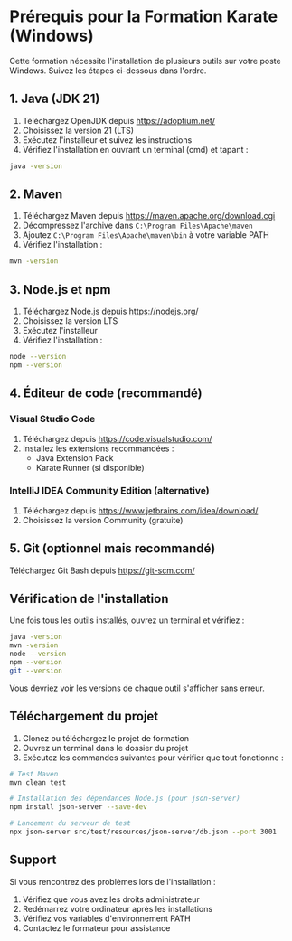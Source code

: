 # Prérequis pour la Formation Karate (Windows)

Cette formation nécessite l'installation de plusieurs outils sur votre poste Windows. Suivez les étapes ci-dessous dans l'ordre.

## 1. Java (JDK 21)

1. Téléchargez OpenJDK depuis https://adoptium.net/
2. Choisissez la version 21 (LTS)
3. Exécutez l'installeur et suivez les instructions
4. Vérifiez l'installation en ouvrant un terminal (cmd) et tapant :
```bash
java -version
```

## 2. Maven

1. Téléchargez Maven depuis https://maven.apache.org/download.cgi
2. Décompressez l'archive dans `C:\Program Files\Apache\maven`
3. Ajoutez `C:\Program Files\Apache\maven\bin` à votre variable PATH
4. Vérifiez l'installation :
```bash
mvn -version
```

## 3. Node.js et npm

1. Téléchargez Node.js depuis https://nodejs.org/
2. Choisissez la version LTS
3. Exécutez l'installeur
4. Vérifiez l'installation :
```bash
node --version
npm --version
```

## 4. Éditeur de code (recommandé)

### Visual Studio Code
1. Téléchargez depuis https://code.visualstudio.com/
2. Installez les extensions recommandées :
   - Java Extension Pack
   - Karate Runner (si disponible)

### IntelliJ IDEA Community Edition (alternative)
1. Téléchargez depuis https://www.jetbrains.com/idea/download/
2. Choisissez la version Community (gratuite)

## 5. Git (optionnel mais recommandé)

Téléchargez Git Bash depuis https://git-scm.com/

## Vérification de l'installation

Une fois tous les outils installés, ouvrez un terminal et vérifiez :

```bash
java -version
mvn -version
node --version
npm --version
git --version
```

Vous devriez voir les versions de chaque outil s'afficher sans erreur.

## Téléchargement du projet

1. Clonez ou téléchargez le projet de formation
2. Ouvrez un terminal dans le dossier du projet
3. Exécutez les commandes suivantes pour vérifier que tout fonctionne :

```bash
# Test Maven
mvn clean test

# Installation des dépendances Node.js (pour json-server)
npm install json-server --save-dev

# Lancement du serveur de test
npx json-server src/test/resources/json-server/db.json --port 3001
```

## Support

Si vous rencontrez des problèmes lors de l'installation :
1. Vérifiez que vous avez les droits administrateur
2. Redémarrez votre ordinateur après les installations
3. Vérifiez vos variables d'environnement PATH
4. Contactez le formateur pour assistance